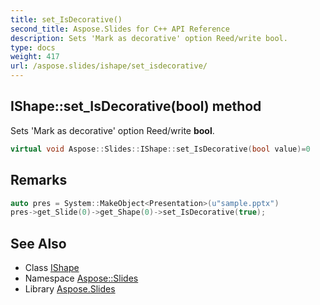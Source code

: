 ```yaml
---
title: set_IsDecorative()
second_title: Aspose.Slides for C++ API Reference
description: Sets 'Mark as decorative' option Reed/write bool.
type: docs
weight: 417
url: /aspose.slides/ishape/set_isdecorative/
---
```

## IShape::set_IsDecorative(bool) method


Sets 'Mark as decorative' option Reed/write **bool**.

```cpp
virtual void Aspose::Slides::IShape::set_IsDecorative(bool value)=0
```

## Remarks



```cpp
auto pres = System::MakeObject<Presentation>(u"sample.pptx")
pres->get_Slide(0)->get_Shape(0)->set_IsDecorative(true);
```

## See Also

* Class [IShape](../)
* Namespace [Aspose::Slides](../../)
* Library [Aspose.Slides](../../../)